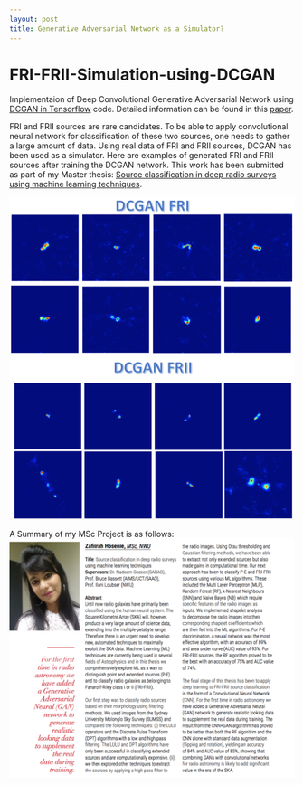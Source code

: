 ```yaml
---
layout: post
title: Generative Adversarial Network as a Simulator?
---
```

# FRI-FRII-Simulation-using-DCGAN

Implementaion of Deep Convolutional Generative Adversarial Network using [DCGAN in Tensorflow](https://github.com/carpedm20/DCGAN-tensorflow) code. Detailed information can be found in this [paper](https://arxiv.org/abs/1511.06434). 

FRI and FRII sources are rare candidates. To be able to apply convolutional neural network for classification of these two sources, one needs to gather a large amount of data. Using real data of FRI and FRII sources, DCGAN has been used as a simulator. Here are examples of generated FRI and FRII sources after training the DCGAN network. This work has been submitted as part of my Master thesis: [Source classification in deep radio surveys using machine learning techniques](https://repository.nwu.ac.za/handle/10394/31250).

![DCGAN_FRI](./assets/img/DCGAN_FRI.png)
![DCGAN_FRII](./assets/img/DCGAN_FRII.png)

A Summary of my MSc Project is as follows:
![Summary](./assets/img/summary.png)
